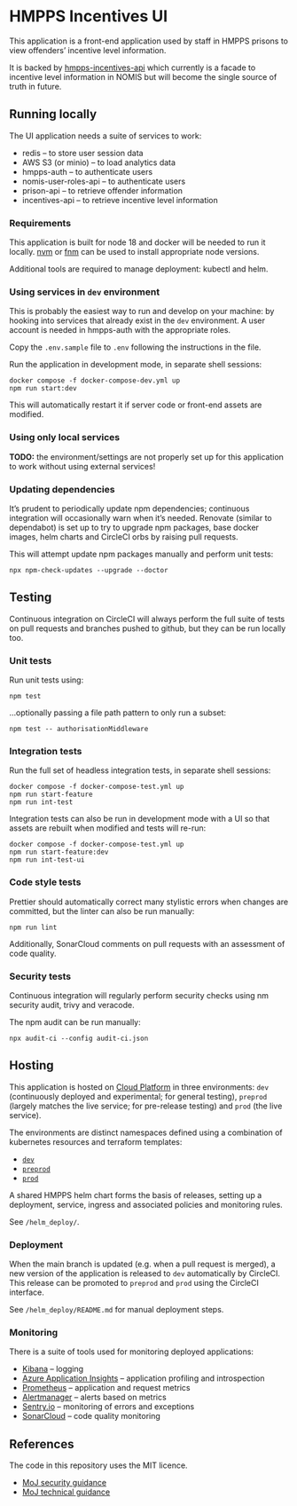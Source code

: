 # HMPPS Incentives UI

This application is a front-end application used by staff in HMPPS prisons to view offenders’ incentive level information.

It is backed by [hmpps-incentives-api](https://github.com/ministryofjustice/hmpps-incentives-api)
which currently is a facade to incentive level information in NOMIS but will become the single source of truth in future.

## Running locally

The UI application needs a suite of services to work:

* redis – to store user session data
* AWS S3 (or minio) – to load analytics data
* hmpps-auth – to authenticate users
* nomis-user-roles-api – to authenticate users
* prison-api – to retrieve offender information
* incentives-api – to retrieve incentive level information

### Requirements

This application is built for node 18 and docker will be needed to run it locally.
[nvm](https://github.com/nvm-sh/nvm) or [fnm](https://github.com/Schniz/fnm)
can be used to install appropriate node versions.

Additional tools are required to manage deployment: kubectl and helm.

### Using services in `dev` environment

This is probably the easiest way to run and develop on your machine: by hooking into services that already exist
in the `dev` environment.
A user account is needed in hmpps-auth with the appropriate roles.

Copy the `.env.sample` file to `.env` following the instructions in the file.

Run the application in development mode, in separate shell sessions:

```shell
docker compose -f docker-compose-dev.yml up
npm run start:dev
```

This will automatically restart it if server code or front-end assets are modified.

### Using only local services

**TODO:** the environment/settings are not properly set up for this application to work without using external services!

### Updating dependencies

It’s prudent to periodically update npm dependencies; continuous integration will occasionally warn when it’s needed.
Renovate (similar to dependabot) is set up to try to upgrade
npm packages, base docker images, helm charts and CircleCI orbs
by raising pull requests.

This will attempt update npm packages manually and perform unit tests:

```shell
npx npm-check-updates --upgrade --doctor
```

## Testing

Continuous integration on CircleCI will always perform the full suite of tests on pull requests and branches pushed to github,
but they can be run locally too.

### Unit tests

Run unit tests using:

```shell
npm test
```

…optionally passing a file path pattern to only run a subset:

```shell
npm test -- authorisationMiddleware
```

### Integration tests

Run the full set of headless integration tests, in separate shell sessions:

```shell
docker compose -f docker-compose-test.yml up
npm run start-feature
npm run int-test
```

Integration tests can also be run in development mode with a UI
so that assets are rebuilt when modified and tests will re-run:

```shell
docker compose -f docker-compose-test.yml up
npm run start-feature:dev
npm run int-test-ui
```

### Code style tests

Prettier should automatically correct many stylistic errors when changes are committed,
but the linter can also be run manually:

```shell
npm run lint
```

Additionally, SonarCloud comments on pull requests with an assessment of code quality.

### Security tests

Continuous integration will regularly perform security checks using nm security audit, trivy and veracode.

The npm audit can be run manually:

```shell
npx audit-ci --config audit-ci.json
```

## Hosting

This application is hosted on [Cloud Platform](https://user-guide.cloud-platform.service.justice.gov.uk/)
in three environments:
`dev` (continuously deployed and experimental; for general testing),
`preprod` (largely matches the live service; for pre-release testing)
and `prod` (the live service).

The environments are distinct namespaces defined using a combination of kubernetes resources and terraform templates:

* [`dev`](https://github.com/ministryofjustice/cloud-platform-environments/tree/main/namespaces/live.cloud-platform.service.justice.gov.uk/hmpps-incentives-dev)
* [`preprod`](https://github.com/ministryofjustice/cloud-platform-environments/tree/main/namespaces/live.cloud-platform.service.justice.gov.uk/hmpps-incentives-preprod)
* [`prod`](https://github.com/ministryofjustice/cloud-platform-environments/tree/main/namespaces/live.cloud-platform.service.justice.gov.uk/hmpps-incentives-prod)

A shared HMPPS helm chart forms the basis of releases,
setting up a deployment, service, ingress and associated policies and monitoring rules.

See `/helm_deploy/`.

### Deployment

When the main branch is updated (e.g. when a pull request is merged),
a new version of the application is released to `dev` automatically by CircleCI.
This release can be promoted to `preprod` and `prod` using the CircleCI interface.

See `/helm_deploy/README.md` for manual deployment steps.

### Monitoring

There is a suite of tools used for monitoring deployed applications:

* [Kibana](https://kibana.cloud-platform.service.justice.gov.uk/_plugin/kibana/app/kibana) – logging
* [Azure Application Insights](https://portal.azure.com/) – application profiling and introspection
* [Prometheus](https://prometheus.cloud-platform.service.justice.gov.uk/) – application and request metrics
* [Alertmanager](https://alertmanager.live.cloud-platform.service.justice.gov.uk/) – alerts based on metrics
* [Sentry.io](https://sentry.io/organizations/ministryofjustice/issues/) – monitoring of errors and exceptions
* [SonarCloud](https://sonarcloud.io/project/overview?id=ministryofjustice_hmpps-incentives-ui) – code quality monitoring

## References

The code in this repository uses the MIT licence.

* [MoJ security guidance](https://security-guidance.service.justice.gov.uk/)
* [MoJ technical guidance](https://technical-guidance.service.justice.gov.uk/)
